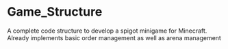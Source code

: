 # Game_Structure
A complete code structure to develop a spigot minigame for Minecraft. Already implements basic order management as well as arena management
